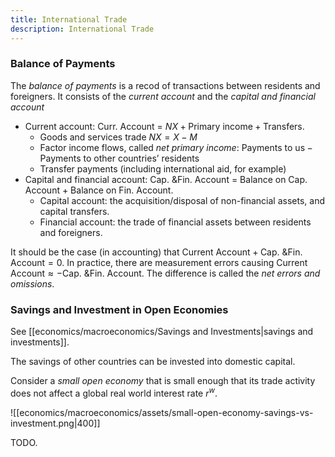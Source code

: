 ```yaml
---
title: International Trade
description: International Trade
---
```


### Balance of Payments
The *balance of payments* is a recod of transactions between residents and foreigners. It consists of the *current account* and the *capital and financial account*
- Current account: $\text{Curr. Account = }NX + \text{Primary income}+\text{Transfers}$.
	- Goods and services trade $NX=X-M$
	- Factor income flows, called *net primary income*: $\text{Payments to us} - \text{Payments to other countries' residents}$
	- Transfer payments (including international aid, for example)
- Capital and financial account: $\text{Cap. \& Fin. Account = Balance on Cap. Account + Balance on Fin. Account}$.
	- Capital account: the acquisition/disposal of non-financial assets, and capital transfers.
	- Financial account: the trade of financial assets between residents and foreigners.

It should be the case (in accounting) that $\text{Current Account} + \text{Cap. \& Fin. Account} = 0$. In practice, there are measurement errors causing $\text{Current Account} \approx -\text{Cap. \& Fin. Account}$. The difference is called the *net errors and omissions*.

### Savings and Investment in Open Economies
See [[economics/macroeconomics/Savings and Investments|savings and investments]].

The savings of other countries can be invested into domestic capital.

Consider a *small open economy* that is small enough that its trade activity does not affect a global real world interest rate $r^w$.

![[economics/macroeconomics/assets/small-open-economy-savings-vs-investment.png|400]]

TODO.

